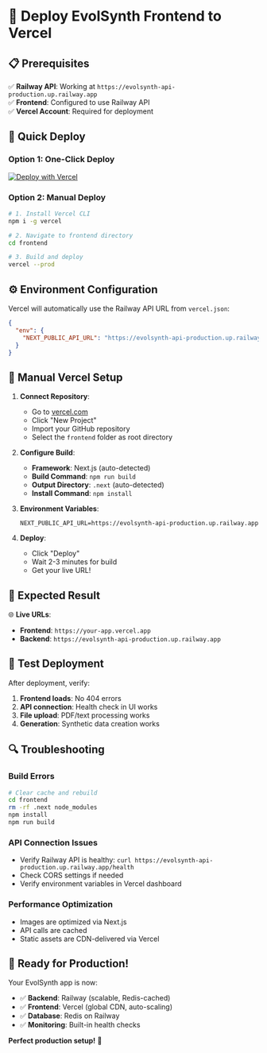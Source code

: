 # 🚀 **Deploy EvolSynth Frontend to Vercel**

## 📋 **Prerequisites**

✅ **Railway API**: Working at `https://evolsynth-api-production.up.railway.app`  
✅ **Frontend**: Configured to use Railway API  
✅ **Vercel Account**: Required for deployment  

## 🎯 **Quick Deploy**

### Option 1: One-Click Deploy

[![Deploy with Vercel](https://vercel.com/button)](https://vercel.com/new/clone?repository-url=https://github.com/ovokpus/EvolSynth-API&project-name=evolsynth-frontend&repository-name=EvolSynth-Frontend)

### Option 2: Manual Deploy

```bash
# 1. Install Vercel CLI
npm i -g vercel

# 2. Navigate to frontend directory
cd frontend

# 3. Build and deploy
vercel --prod
```

## ⚙️ **Environment Configuration**

Vercel will automatically use the Railway API URL from `vercel.json`:

```json
{
  "env": {
    "NEXT_PUBLIC_API_URL": "https://evolsynth-api-production.up.railway.app"
  }
}
```

## 🔧 **Manual Vercel Setup**

1. **Connect Repository**:
   - Go to [vercel.com](https://vercel.com)
   - Click "New Project"
   - Import your GitHub repository
   - Select the `frontend` folder as root directory

2. **Configure Build**:
   - **Framework**: Next.js (auto-detected)
   - **Build Command**: `npm run build`
   - **Output Directory**: `.next` (auto-detected)
   - **Install Command**: `npm install`

3. **Environment Variables**:
   ```
   NEXT_PUBLIC_API_URL=https://evolsynth-api-production.up.railway.app
   ```

4. **Deploy**:
   - Click "Deploy"
   - Wait 2-3 minutes for build
   - Get your live URL!

## 🎊 **Expected Result**

🌐 **Live URLs**:
- **Frontend**: `https://your-app.vercel.app`
- **Backend**: `https://evolsynth-api-production.up.railway.app`

## 🧪 **Test Deployment**

After deployment, verify:

1. **Frontend loads**: No 404 errors
2. **API connection**: Health check in UI works
3. **File upload**: PDF/text processing works
4. **Generation**: Synthetic data creation works

## 🔍 **Troubleshooting**

### Build Errors
```bash
# Clear cache and rebuild
cd frontend
rm -rf .next node_modules
npm install
npm run build
```

### API Connection Issues
- Verify Railway API is healthy: `curl https://evolsynth-api-production.up.railway.app/health`
- Check CORS settings if needed
- Verify environment variables in Vercel dashboard

### Performance Optimization
- Images are optimized via Next.js
- API calls are cached
- Static assets are CDN-delivered via Vercel

## 🚀 **Ready for Production!**

Your EvolSynth app is now:
- ✅ **Backend**: Railway (scalable, Redis-cached)
- ✅ **Frontend**: Vercel (global CDN, auto-scaling)
- ✅ **Database**: Redis on Railway
- ✅ **Monitoring**: Built-in health checks

**Perfect production setup!** 🎉 